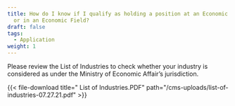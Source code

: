 ```yaml
---
title: How do I know if I qualify as holding a position at an Economic Company
  or in an Economic Field?
draft: false
tags:
  - Application
weight: 1
---
```

Please review the List of Industries to check whether your industry is considered as under the Ministry of Economic Affair’s jurisdiction.

{{< file-download title=" List of Industries.PDF" path="/cms-uploads/list-of-industries-07.27.21.pdf" >}}